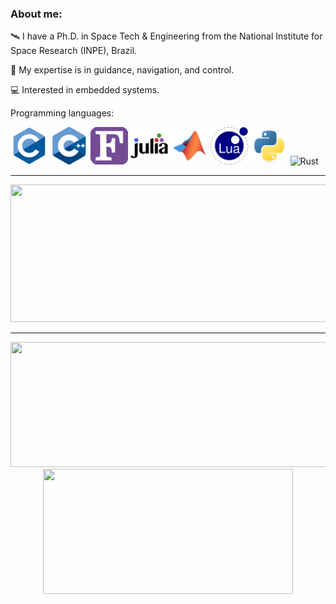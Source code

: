 ### About me:

🛰️ I have a Ph.D. in Space Tech & Engineering from the National Institute for Space Research (INPE), Brazil. 

📡 My expertise is in guidance, navigation, and control.

💻 Interested in embedded systems.

Programming languages:
<div>
  <img src="https://github.com/devicons/devicon/blob/master/icons/c/c-original.svg" title="C"  alt="C" width="60" height="60"/>
  <img src="https://github.com/devicons/devicon/blob/master/icons/cplusplus/cplusplus-original.svg" title="Cpp"  alt="Cpp" width="60" height="60"/>
  <img src="https://github.com/devicons/devicon/blob/master/icons/fortran/fortran-original.svg" title="Fortran"  alt="Fortran" width="60" height="60"/>
  <img src="https://github.com/devicons/devicon/blob/master/icons/julia/julia-original-wordmark.svg" title="Julia"  alt="Julia" width="60" height="60"/>
  <img src="https://github.com/devicons/devicon/blob/master/icons/matlab/matlab-original.svg" title="Matlab"  alt="Matlab" width="60" height="60"/>
  <img src="https://github.com/devicons/devicon/blob/master/icons/lua/lua-original.svg" title="Lua"  alt="Lua" width="60" height="60"/>
  <img src="https://github.com/devicons/devicon/blob/master/icons/python/python-original.svg" title="Python"  alt="Python" width="60" height="60"/>
  <img src="https://www.rust-lang.org/logos/rust-logo-128x128.png" title="Rust"  alt="Rust" width="60" height="60"/>
</div>

---

  
<p align="center">
  <img width="1000" height="220" src="https://streak-stats.demolab.com?user=rodbnegri&theme=dark&hide_border=true&border_radius=20&date_format=j%20M%5B%20Y%5D&card_width=800">
</p>


---


<p align="center">
  <img width="600" height="200" src="https://github-readme-stats.vercel.app/api?username=rodbnegri&show_icons=true&theme=vision-friendly-dark">
  <img width="400" height="200" src="https://github-readme-stats.vercel.app/api/top-langs/?username=rodbnegri&size_weight=0.15&count_weight=0.5&layout=compact&theme=vision-friendly-dark">
</p>



<div id="header" align="center">
  <img src="https://komarev.com/ghpvc/?username=rodbnegri&style=for-the-badge&color=green" alt=""/>
</div>


